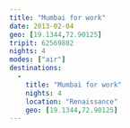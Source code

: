 ```yaml
---
title: "Mumbai for work"
date: 2013-02-04
geo: [19.1344,72.90125]
tripit: 62569802
nights: 4
modes: ["air"]
destinations:
  -
    title: "Mumbai for work"
    nights: 4
    location: "Renaissance"
    geo: [19.1344,72.90125]
---
```



